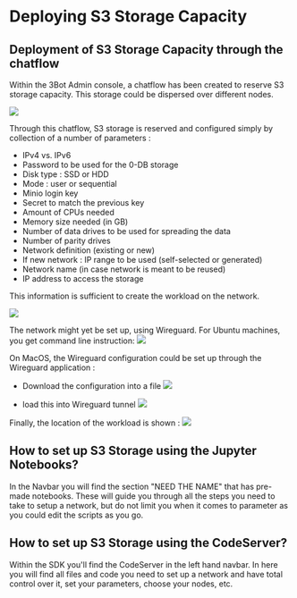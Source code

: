 # Deploying S3 Storage Capacity
## Deployment of S3 Storage Capacity through the chatflow

Within the 3Bot Admin console, a chatflow has been created to reserve S3 storage capacity. 
This storage could be dispersed over different nodes. 

![](./img/minio_chatflow1.png)

Through this chatflow, S3 storage is reserved and configured simply by collection of a number of parameters : 
- IPv4 vs. IPv6
- Password to be used for the 0-DB storage
- Disk type : SSD or HDD
- Mode : user or sequential
- Minio login key
- Secret to match the previous key
- Amount of CPUs needed
- Memory size needed (in GB)
- Number of data drives to be used for spreading the data
- Number of parity drives
- Network definition (existing or new)
- If new network : IP range to be used (self-selected or generated)
- Network name (in case network is meant to be reused)
- IP address to access the storage

This information is sufficient to create the workload on the network.

![](./img/./img/minio_chatflow17.png)


The network might yet be set up, using Wireguard.
For Ubuntu machines, you get command line instruction: 
![](./img/./img/minio_chatflow17.png)


On MacOS, the Wireguard configuration could be set up through the Wireguard application : 
- Download the configuration into a file
![](./img/minio_chatflow19.png)


- load this into Wireguard tunnel 
![](./img/minio_chatflow20.png)

Finally, the location of the workload is shown : 
![](./img/minio_chatflow21.png)


## How to set up S3 Storage using the Jupyter Notebooks?
In the Navbar you will find the section "NEED THE NAME" that has pre-made notebooks. These will guide you through all the steps you need to take to setup a network, but do not limit you when it comes to parameter as you could edit the scripts as you go.

## How to set up S3 Storage using the CodeServer?
Within the SDK you'll find the CodeServer in the left hand navbar.
In here you will find all files and code you need to set up a network and have total control over it, set your parameters, choose your nodes, etc.


